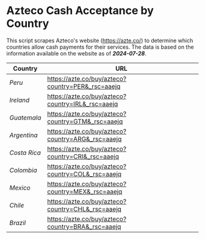 # Azteco Cash Acceptance by Country

This script scrapes Azteco's website (https://azte.co/) to determine which countries allow cash 
payments for their services. The data is based on the information available on the website as of **_2024-07-28_**.

| **Country** | **URL** |
|---|---|
| _Peru_ | https://azte.co/buy/azteco?country=PER&_rsc=aaejq |
| _Ireland_ | https://azte.co/buy/azteco?country=IRL&_rsc=aaejq |
| _Guatemala_ | https://azte.co/buy/azteco?country=GTM&_rsc=aaejq |
| _Argentina_ | https://azte.co/buy/azteco?country=ARG&_rsc=aaejq |
| _Costa Rica_ | https://azte.co/buy/azteco?country=CRI&_rsc=aaejq |
| _Colombia_ | https://azte.co/buy/azteco?country=COL&_rsc=aaejq |
| _Mexico_ | https://azte.co/buy/azteco?country=MEX&_rsc=aaejq |
| _Chile_ | https://azte.co/buy/azteco?country=CHL&_rsc=aaejq |
| _Brazil_ | https://azte.co/buy/azteco?country=BRA&_rsc=aaejq |

